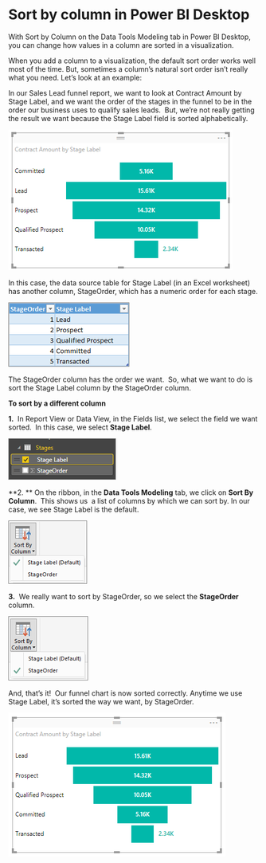 ﻿<properties
   pageTitle="Sort by column in Power BI Desktop"
   description="Sort by column in Power BI Desktop"
   services="powerbi"
   documentationCenter=""
   authors="davidiseminger"
   manager="mblythe"
   editor=""
   tags=""
   qualityFocus="identified"
   qualityDate=""/>

<tags
   ms.service="powerbi"
   ms.devlang="NA"
   ms.topic="article"
   ms.tgt_pltfrm="NA"
   ms.workload="powerbi"
   ms.date="03/04/2016"
   ms.author="davidi"/>

# Sort by column in Power BI Desktop  

With Sort by Column on the Data Tools Modeling tab in Power BI Desktop, you can change how values in a column are sorted in a visualization.

When you add a column to a visualization, the default sort order works well most of the time. But, sometimes a column’s natural sort order isn’t really what you need. Let’s look at an example:

In our Sales Lead funnel report, we want to look at Contract Amount by Stage Label, and we want the order of the stages in the funnel to be in the order our business uses to qualify sales leads.  But, we’re not really getting the result we want because the Stage Label field is sorted alphabetically.

![](media/powerbi-desktop-sort-by-column/SBC_FunnelIncorrect.png)

In this case, the data source table for Stage Label (in an Excel worksheet) has another column, StageOrder, which has a numeric order for each stage.

![](media/powerbi-desktop-sort-by-column/SBC_Table.png)

The StageOrder column has the order we want.  So, what we want to do is sort the Stage Label column by the StageOrder column.  

**To sort by a different column**

**1.**  In Report View or Data View, in the Fields list, we select the field we want sorted.  In this case, we select **Stage Label**. 

![](media/powerbi-desktop-sort-by-column/SBC_SelectStageLabel.png)

**2. ** On the ribbon, in the **Data Tools Modeling** tab, we click on **Sort By Column**.  This shows us  a list of columns by which we can sort by. In our case, we see Stage Label is the default.

![](media/powerbi-desktop-sort-by-column/SBC_Menu_DefaultOrder.png)

**3.**  We really want to sort by StageOrder, so we select the **StageOrder** column. 

![](media/powerbi-desktop-sort-by-column/SBC_Menu_StageOrder.png)

And, that’s it!  Our funnel chart is now sorted correctly. Anytime we use Stage Label, it’s sorted the way we want, by StageOrder.

![](media/powerbi-desktop-sort-by-column/SBC_FunnelCorrect.png)
